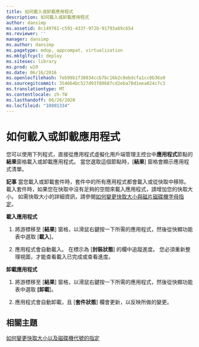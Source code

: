 ```yaml
---
title: 如何載入或卸載應用程式
description: 如何載入或卸載應用程式
author: dansimp
ms.assetid: 8c149761-c591-433f-972b-91793a69c654
ms.reviewer: ''
manager: dansimp
ms.author: dansimp
ms.pagetype: mdop, appcompat, virtualization
ms.mktglfcycl: deploy
ms.sitesec: library
ms.prod: w10
ms.date: 06/16/2016
ms.openlocfilehash: 7eb99b1f38034ccb7bc16b2c8ebdcfa1cc8b36a9
ms.sourcegitcommit: 354664bc527d93f80687cd2eba70d1eea024c7c3
ms.translationtype: MT
ms.contentlocale: zh-TW
ms.lasthandoff: 06/26/2020
ms.locfileid: "10801334"
---
```

# 如何載入或卸載應用程式


您可以使用下列程式，直接從應用程式虛擬化用戶端管理主控台中**應用程式**節點的**結果**窗格載入或卸載應用程式。 當您選取這個節點時，[**結果**] 窗格會顯示應用程式清單。

**記事** 當您載入或卸載套件時，套件中的所有應用程式都會載入或從快取中移除。 載入套件時，如果您在快取中沒有足夠的空間來載入應用程式，請增加您的快取大小。 如需快取大小的詳細資訊，請參閱[如何變更快取大小與磁片磁碟機字母指定](how-to-change-the-cache-size-and-the-drive-letter-designation.md)。

 

**載入應用程式**

1.  將游標移至 [**結果**] 窗格，以滑鼠右鍵按一下所需的應用程式，然後從快顯功能表中選取 [**載入**]。

2.  應用程式會自動載入。 在標示為 [**封裝狀態**] 的欄中追蹤進度。 您必須重新整理視圖，才能查看載入已完成或查看進度。

**卸載應用程式**

1.  將游標移至 [**結果**] 窗格，以滑鼠右鍵按一下所需的應用程式，然後從快顯功能表中選取 **[卸載**]。

2.  應用程式會自動卸載，且 [**套件狀態**] 欄會更新，以反映所做的變更。

## 相關主題


[如何變更快取大小以及磁碟機代號的指定](how-to-change-the-cache-size-and-the-drive-letter-designation.md)

 

 






